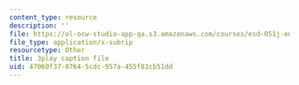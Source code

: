 ```yaml
---
content_type: resource
description: ''
file: https://ol-ocw-studio-app-qa.s3.amazonaws.com/courses/esd-051j-engineering-innovation-and-design-fall-2012/47060f3707645cdc957a455f81cb51dd_prmIRgNoexo.vtt
file_type: application/x-subrip
resourcetype: Other
title: 3play caption file
uid: 47060f37-0764-5cdc-957a-455f81cb51dd
---
```

